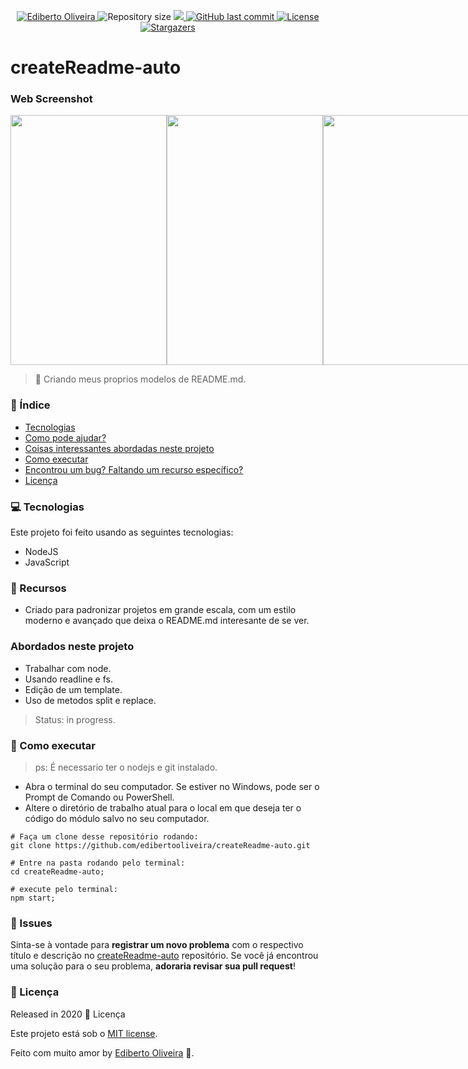 
<p align="center">	
<a href="https://www.linkedin.com/in/ediberto-b-oliveira-872926178/">
  <img alt="Ediberto Oliveira" src="https://img.shields.io/badge/Author-Ediberto%20Oliveira-blue" />
  </a>
  <img alt="Repository size" src="https://img.shields.io/github/repo-size/edibertooliveira/createReadme-auto?color=blue">

  <a aria-label="Completed" href="https://edibertooliveira.github.io/createReadme-auto">
    <img src="https://img.shields.io/badge/Project-createReadme--auto-blue"></img>
  </a>
  <a href="https://github.com/edibertooliveira/createReadme-auto/commits/master">
    <img alt="GitHub last commit" src="https://img.shields.io/github/last-commit/edibertooliveira/createReadme-auto?color=blue">
  </a> 

  <a href="https://github.com/edibertooliveira/createReadme-auto/master/LICENSE">
    <img alt="License" src="https://img.shields.io/badge/license-MIT-blue">
  </a>
  
   <a href="https://github.com/edibertooliveira/createReadme-auto/stargazers">
    <img alt="Stargazers" src="https://img.shields.io/github/stars/edibertooliveira/createReadme-auto?color=blue">
  </a>
</p>

# createReadme-auto

### Web Screenshot

<div align="center" style="display: flex; flex-direction: 'row'; align-items: 'center';">
   <img src="./.github/Screenshot_1.png" width="250px" height="400px">
   <img src="./.github/Screenshot_2.png" width="250px" height="400px">
   <img src="./.github/Screenshot_3.png" width="250px" height="400px">
</div>

> :rocket: Criando meus proprios modelos de README.md.
### :pushpin: Índice

* [Tecnologias](#computer-Tecnologias)
* [Como pode ajudar?](#rocket-Recursos)
* [Coisas interessantes abordadas neste projeto](#Covered-Abordados-neste-projeto)
* [Como executar](#construction_worker-Como-executar)
* [Encontrou um bug? Faltando um recurso específico?](#bug-issues)
* [Licença](#closed_book-licença)

### :computer: Tecnologias
Este projeto foi feito usando as seguintes tecnologias:
<ul>
  <li>NodeJS</li><li>JavaScript</li>
</ul>

### :rocket: Recursos
<ul>
   <li>Criado para padronizar projetos em grande escala, com um estilo moderno e avançado que deixa o README.md interesante de se ver.</li>
</ul>

### Abordados neste projeto
<ul>
<li>Trabalhar com node.</li><li>Usando readline e fs.</li><li>Edição de um template.</li><li>Uso de metodos split e replace.</li>
</ul>

> Status: in progress.

### :construction_worker: Como executar

> ps: É necessario ter o nodejs e git instalado.
* Abra o terminal do seu computador. Se estiver no Windows, pode ser o Prompt de Comando ou PowerShell.  
* Altere o diretório de trabalho atual para o local em que deseja ter o código do módulo salvo no seu computador.
```
# Faça um clone desse repositório rodando:
git clone https://github.com/edibertooliveira/createReadme-auto.git

# Entre na pasta rodando pelo terminal: 
cd createReadme-auto;

# execute pelo terminal: 
npm start;
```
### :bug: Issues
Sinta-se à vontade para **registrar um novo problema** com o respectivo título e descrição no [createReadme-auto](https://github.com/edibertooliveira/createReadme-auto/issues) repositório. Se você já encontrou uma solução para o seu problema, **adoraria revisar sua pull request**!

### :closed_book: Licença
Released in 2020 :closed_book: Licença

Este projeto está sob o [MIT license](https://github.com/edibertooliveira/createReadme-auto/master/LICENSE).

Feito com muito amor by [Ediberto Oliveira](https://github.com/edibertooliveira/) 🚀.

